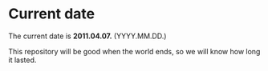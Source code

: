 # Current date

The current date is **2011.04.07.** (YYYY.MM.DD.)

This repository will be good when the world ends, so we will know how long it lasted.